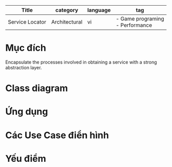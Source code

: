 | Title           | category      | language | tag                                 |
|-----------------|---------------|----------|-------------------------------------|
| Service Locator | Architectural | vi       | - Game programing<br/>- Performance |


# Mục đích
Encapsulate the processes involved in obtaining a service with a strong abstraction layer.

# Class diagram


# Ứng dụng


# Các Use Case điển hình


# Yếu điểm
